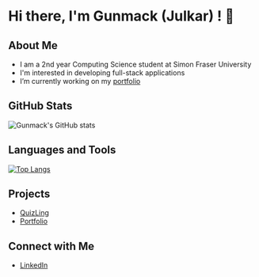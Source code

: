 # Hi there, I'm Gunmack (Julkar) ! 👋

## About Me
- I am a 2nd year Computing Science student at Simon Fraser University
- I'm interested in developing full-stack applications
- I’m currently working on my <a href="https://www.gunmack.dev/" target="_blank">portfolio</a>
## GitHub Stats
![Gunmack's GitHub stats](https://github-readme-stats.vercel.app/api?username=gunmack&show_icons=true&theme=radical)

## Languages and Tools
[![Top Langs](https://github-readme-stats.vercel.app/api/top-langs/?username=gunmack&layout=compact)](https://github.com/anuraghazra/github-readme-stats)

## Projects
- <a href="https://github.com/gunmack/276_Project" target="_blank">QuizLing</a>
- <a href="https://www.gunmack.dev/" target="_blank">Portfolio</a>


## Connect with Me
- <a href="https://www.linkedin.com/in/jreedoy/" target="_blank">LinkedIn</a>
